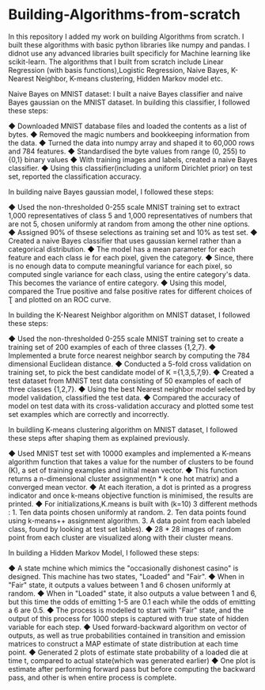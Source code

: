 # Building-Algorithms-from-scratch

In this repository I added my work on building Algorithms from scratch. I built these algorithms with basic python libraries like numpy and pandas. I didnot use any advanced libraries built specificly for Machine learning like scikit-learn. The algorithms that I built from scratch include Linear Regression (with basis functions),Logistic Regression, Naive Bayes, K-Nearest Neighbor, K-means clustering, Hidden Markov model etc.


Naive Bayes on MNIST dataset:
I built a naive Bayes classifier and naive Bayes gaussian on the MNIST dataset. 
In building this classifier, I followed these steps:

◆ Downloaded  MNIST database files and loaded the contents as a list of bytes.
◆ Removed the magic numbers and bookkeeping information from the data.
◆ Turned the data into numpy array and shaped it to 60,000 rows and 784 features.
◆ Standardised the byte values from  range (0, 255) to {0,1} binary values
◆ With training images and labels, created a naive Bayes classifier. 
◆ Using this classifier(including a uniform Dirichlet prior) on test set, reported the classification accuracy.

In building naive Bayes gaussian model, I followed these steps:

◆ Used the non-thresholded 0-255 scale MNIST training set to extract 1,000 representatives of class 5 and 1,000 representatives of numbers that are not 5, chosen uniformly at random from among the other nine options.
◆ Assigned 90% of thsese selections as training set and 10% as test set.
◆ Created a naive Bayes classifier that uses gaussian kernel rather than a categorical distribution.
◆ The model has a mean parameter for each feature and each class ie for each pixel, given the category.
◆ Since, there is no enough data to compute meaningful variance for each pixel, so computed single variance for each class, using the entire category's data. This becomes the variance of entire category.
◆ Using this model, compared the True positive and false positive rates for different choices of Ʈ and plotted on an ROC curve. 

In building the K-Nearest Neighbor algorithm on MNIST dataset, I followed these steps:

◆ Used the non-thresholded 0-255 scale MNIST training set to create a training set of 200 examples of each of three classes {1,2,7}.
◆ Implemented a brute force nearest neighbor search by computing the 784 dimensional Euclidean distance.
◆ Conducted a 5-fold cross validation on training set, to pick the best candidate model of K ={1,3,5,7,9}.
◆ Created a test dataset from MNIST test data consisting of 50 examples of each of three classes {1,2,7}.
◆ Using the best Nearest neighbor model selected by model validation, classified the test data.
◆ Compared the accuracy of model on test data with its cross-validation accuracy and plotted some test set examples which are correctly and incorrectly.

In buildling K-means clustering algorithm on MNIST dataset, I followed these steps after shaping them as explained previously.

◆ Used MNIST test set with 10000 examples and implemented a K-means algorithm function that takes a value for the number of clusters to be found (K), a set of training examples and initial mean vector. 
◆ This function returns a n-dimensional cluster assignment(n * k one hot matrix) and a converged mean vector.
◆ At each iteration, a dot is printed as a progress indicator and once k-means objective function is minimised, the results are printed.
◆ For initializations,K.means is built with (k=10) 3 different methods : 1. Ten data points chosen uniformly at random.  2. Ten data points found using k-means++ assignment algorithm.  3. A data point from each labeled class, found by looking at test set lables).
◆ 28 * 28 images of random point from each cluster are visualized along with their cluster means.

In building a Hidden Markov Model, I followed these steps:

◆ A state mchine which mimics the "occasionally dishonest casino" is designed. This machine has two states, "Loaded" and "Fair".
◆ When in "Fair" state, it outputs a values between 1 and 6 chosen uniformly at random.
◆ When in "Loaded" state, it also outputs a value between 1 and 6, but this time the odds of emitting 1-5 are 0.1 each while the odds of emitting a 6 are 0.5.
◆ The process is modelled to start with "Fair" state, and the output of this process for 1000 steps is captured with true state of hidden variable for each step.
◆ Used forward-backward algorithm on vector of outputs, as well as true probabilities contained in transition and emission matrices to construct a MAP estimate of state distribution at each time point.
◆ Generated 2 plots of estimate state probability of a loaded die at time t, compared to actual state(which was generated earlier)
◆ One plot is estimate after performing forward pass but before computing the backward pass, and other is when entire process is complete.





